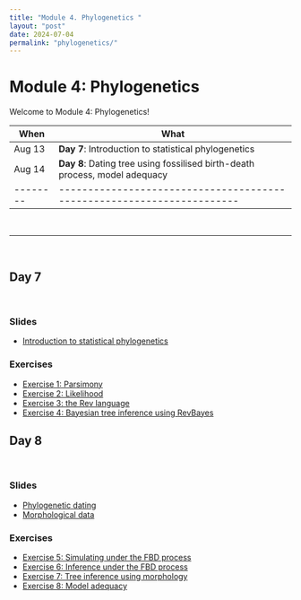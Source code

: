 ```yaml
---
title: "Module 4. Phylogenetics "
layout: "post" 
date: 2024-07-04
permalink: "phylogenetics/"
---
```


# Module 4: Phylogenetics 

Welcome to Module 4: Phylogenetics! 



| When   | What                                                                 |
|--------|----------------------------------------------------------------------|
| Aug 13 | **Day 7**: Introduction to statistical phylogenetics                                       |
| Aug 14 | **Day 8**: Dating tree using fossilised birth-death process, model adequacy|
|--------|----------------------------------------------------------------------|

<br>

- - -

<br>

## Day 7 

<br>

### Slides
- [Introduction to statistical phylogenetics]({{site.baseurl}}/data/phylogenetics/phylo-part1.pdf)

### Exercises
- [Exercise 1: Parsimony]({{site.baseurl}}/phylogenetics/parsimony)
- [Exercise 2: Likelihood]({{site.baseurl}}/phylogenetics/likelihood)
- [Exercise 3: the Rev language]({{site.baseurl}}/phylogenetics/revbayes)
- [Exercise 4: Bayesian tree inference using RevBayes]({{site.baseurl}}/phylogenetics/bayesian)

## Day 8

<br>

### Slides
- [Phylogenetic dating]({{site.baseurl}}/data/phylogenetics/phylo-part2.pdf)
- [Morphological data]({{site.baseurl}}/data/phylogenetics/phylo-part3.pdf)

### Exercises
- [Exercise 5: Simulating under the FBD process]({{site.baseurl}}/phylogenetics/fbd_sim)
- [Exercise 6: Inference under the FBD process]({{site.baseurl}}/phylogenetics/fbd_inf)
- [Exercise 7: Tree inference using morphology]({{site.baseurl}}/phylogenetics/morpho_inf)
- [Exercise 8: Model adequacy]({{site.baseurl}}/phylogenetics/PPS)








